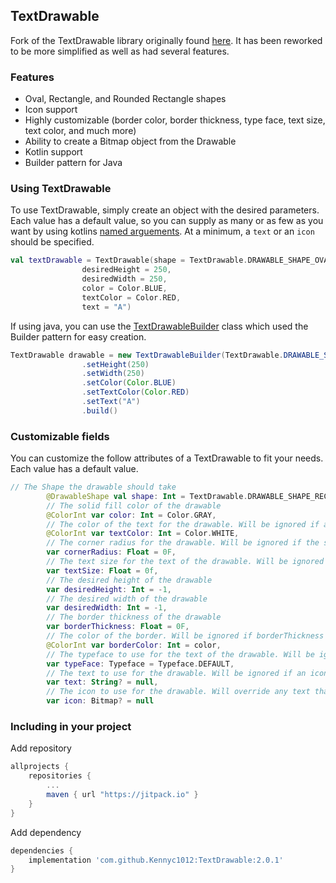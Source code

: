 ## TextDrawable 

Fork of the TextDrawable library originally found [here](https://github.com/amulyakhare/TextDrawable).
It has been reworked to be more simplified as well as had several features.

### Features
- Oval, Rectangle, and Rounded Rectangle shapes
- Icon support
- Highly customizable (border color, border thickness, type face, text size, text color, and much more)
- Ability to create a Bitmap object from the Drawable
- Kotlin support
- Builder pattern for Java 

### Using TextDrawable
To use TextDrawable, simply create an object with the desired parameters. Each value has a default value, so you can supply as many or as few as you want by using kotlins [named arguements](https://www.programiz.com/kotlin-programming/default-named-arguments). At a minimum, a `text` or an `icon` should be specified.
```kotlin
val textDrawable = TextDrawable(shape = TextDrawable.DRAWABLE_SHAPE_OVAL,
                desiredHeight = 250,
                desiredWidth = 250,
                color = Color.BLUE,
                textColor = Color.RED,
                text = "A")
```

If using java, you can use the [TextDrawableBuilder](https://github.com/Kennyc1012/TextDrawable/blob/master/library/src/main/java/com/kennyc/textdrawable/TextDrawableBuilder.kt) class which used the Builder pattern for easy creation.
```java
TextDrawable drawable = new TextDrawableBuilder(TextDrawable.DRAWABLE_SHAPE_OVAL)
                .setHeight(250)
                .setWidth(250)
                .setColor(Color.BLUE)
                .setTextColor(Color.RED)
                .setText("A")
                .build()
```

### Customizable fields
You can customize the follow attributes of a TextDrawable to fit your needs. Each value has a default value.
```kotlin
// The Shape the drawable should take
        @DrawableShape val shape: Int = TextDrawable.DRAWABLE_SHAPE_RECT,
        // The solid fill color of the drawable
        @ColorInt var color: Int = Color.GRAY,
        // The color of the text for the drawable. Will be ignored if an icon is set
        @ColorInt var textColor: Int = Color.WHITE,
        // The corner radius for the drawable. Will be ignored if the shape is not a DRAWABLE_SHAPE_ROUND_RECT
        var cornerRadius: Float = 0F,
        // The text size for the text of the drawable. Will be ignored if an icon is set
        var textSize: Float = 0f,
        // The desired height of the drawable
        var desiredHeight: Int = -1,
        // The desired width of the drawable
        var desiredWidth: Int = -1,
        // The border thickness of the drawable
        var borderThickness: Float = 0F,
        // The color of the border. Will be ignored if borderThickness is <= 0
        @ColorInt var borderColor: Int = color,
        // The typeface to use for the text of the drawable. Will be ignored if an icon is set
        var typeFace: Typeface = Typeface.DEFAULT,
        // The text to use for the drawable. Will be ignored if an icon is set
        var text: String? = null,
        // The icon to use for the drawable. Will override any text that may have been set
        var icon: Bitmap? = null
```
### Including in your project
Add repository 
```groovy
allprojects {
    repositories {
        ...
        maven { url "https://jitpack.io" }
    }
}
```
Add dependency
```groovy
dependencies {
    implementation 'com.github.Kennyc1012:TextDrawable:2.0.1'
}
```
